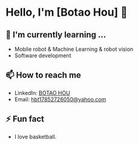 # Hello, I'm [Botao Hou] 👋

## 🌱 I'm currently learning ...
- Moblie robot & Machine Learning & robot vision
- Software development

## 📫 How to reach me
- LinkedIn: [BOTAO HOU](https://www.linkedin.com/in/botao-hou-5ab824265)
- Email: [hbt17852726050@yahoo.com](mailto:hbt17852726050@yahoo.com)


## ⚡ Fun fact
- I love basketball.
